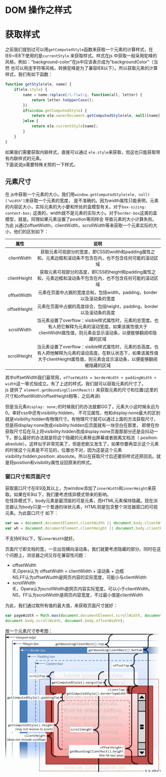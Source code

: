 DOM 操作之样式  
===  

# 获取样式  
之前我们提到过可以用`getComputedStyle`函数来获取一个元素的计算样式，在IE6~IE8下使用的是`currentStyle`
来获取样式。样式在js 中获取一般采用驼峰的风格，例如："background-color"在js中应该表示成为"backgroundColor"（当然
也可以用连字符等风格，转换驼峰是为了兼容IE8以下）。所以获取元素的计算样式，我们有如下函数：  

```js  
function getStyle(ele, name) {
    if(ele.style) {
        name = name.replace(/\-(\w)/g, function(all, letter) {
            return letter.toUpperCase();
        })
        if(window.getComputedStyle) {
            return ele.ownerDocument.getComputedStyle(ele, null)[name];
        }else {
            return ele.currentStyle[name];
        }
    }
}  
```    

如果我们需要获取内联样式，直接可以通过 `ele.style`来获取，但这也只能获取带有内联样式的元素。  
下面说说js需要特殊关照的一下样式。  

## 元素尺寸  
在 js中获取一个元素的大小。我们用`window.getComputedStyle(ele, null)["width"]`来获取一个元素的宽度，
是不准确的。因为width属性只能表明，元素的内容区大小，实际元素的大小要和所处的盒模型有关。对于`box-sizing: content-box;`
这类的，width就不是元素的实际大小。对于`border-box`这类的盒模型，就是。同理如果元素设置了position等同样会
导致元素的大小计算失败。为此 js通过offsetWidth，clientWidth，scrollWidth等来获取一个元素实际的大小，他们的区别如下：  

|属性|说明|  
|:--:|:--:|  
|clientWidth|获取元素可视部分的宽度，即CSS的width和padding属性之和，元素边框和滚动条不包含在内，也不包含任何可能的滚动区域|  
|clientHeight|获取元素可视部分的高度，即CSS的height和padding属性之和，元素边框和滚动条不包含在内，也不包含任何可能的滚动区域|  
|offsetWidth|元素在页面中占据的宽度总和，包括width，padding，border以及滚动条的宽度|  
|offsetHeight|元素在页面中占据的高度综合，包括height，padding，border以及滚动条的高度|
|scrollWidth|当元素设置了overflow：visible样式属性时，元素的总宽度。也有人把它解释为元素的滚动宽度。如果该属性值大于clientWidht属性值，则元素会显示滚动条，以便能够翻阅呗隐藏的区域|  
|scrollHeight|当元素设置了overflow：visible样式属性时，元素的总高度。也有人把他解释为元素的滚动高度。在默认状态下，如果该属性值大于clientHeight属性值，则元素会显示滚动条，以便能够翻阅被隐藏的区域|  

其中offsetWidth我们最常用，`offsetWidth = borderWidth + paddingWidth + width`这一等式恒成立。有了上述的样式。我们就可以获取元素的尺寸了。  
js 提供了 `element.getBoundingClientReact()` 来获取元素的尺寸和位置(这里的尺寸和offsetWidth/offsetHeight相等，之后再讲)  

但是当元素`display: none;`的时候我们的办法就都GG了，元素大小这时候永远为0。幸好css中还有visibility:hidden，
不可见属性，他和display:none最大的区别就是visibility:hidden有物理尺寸。有物理尺寸就可以通过上面的方法获取尺寸，
但是将display:none改成visibility:hidden后页面就有一块空白在那里，
即使在你获取尺寸后在马上将visibility:hidden改成display:none页面那部分还是会抖动一下。那么最好的办法就是将这个隐藏的元素移出屏幕或者脱离文档流（ position: absolute）。这样似乎非常完美了，但是悲剧又发生了，如果你要再显示这个元素的时侯这个元素是不可见的，位置也不对，因为这是这个元素visibility:hidden;position: absolute。所以在获取尺寸后还要将样式还原回去。就是将position和visibility属性设回原来的样式。  

### 窗口尺寸和页面尺寸  
获取窗口尺寸在IE9及其以上，为window添加了`innerWidth`和`innerHeight`来获取。如果在IE9以下，我们要考虑怪异模式带来的影响。  
在怪异模式下，body元素是最顶层的可是元素，而HTML元素保持隐藏。现在浏览器认为body只是一个普通的块状元素，HTML则是包含整个浏览器窗口的可视元素。为此窗口尺寸
如下：  

```js  
var ww = document.documentElement.clientWidth || document.body.clientWidth;
var wh = document.documentElement.clientHeight || document.body.clientHeight;   
```  
不支持IE9以下，写`innerWidth`就好。  

页面尺寸即文档的宽，一旦出现横向滚动条，我们就要考虑隐藏的部分。同时在这个问题上，浏览器之间又存在兼容性问题：  

* offsetWidth  
IE,Opera认为 offsetWidth = clientWidth + 滚动条 + 边框  
NS,FF认为offsetWudth是网页内容的实际宽度，可能小与clientWidth  
* scrollWidth  
IE，Opera认为scrollWidth是网页内容实际宽度，可以小于clientWidth。  
NS，FF认为scrollWidth是网页内容宽度，不过最小值是clientWidth  

为此，我们通过取所有值的最大值，来获取页面尺寸就好：  

```js  
var pageWidth = Math.max(document.documentElement.scrollWidth, document.documentElement.offsetWidth, document.documentElement.clientWidth,
document.body.scrollWidth, document.body.offsetWidth);  
```  
放一个元素尺寸参考图：  
![](/image/js8-1.png)  




